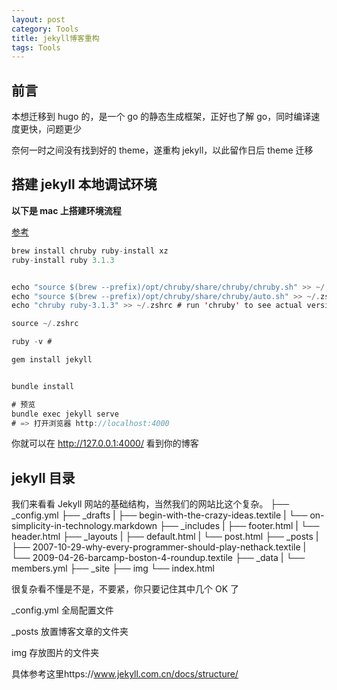```yaml
---
layout: post
category: Tools
title: jekyll博客重构
tags: Tools
---
```


## 前言

本想迁移到 hugo 的，是一个 go 的静态生成框架，正好也了解 go，同时编译速度更快，问题更少

奈何一时之间没有找到好的 theme，遂重构 jekyll，以此留作日后 theme 迁移

## 搭建 jekyll 本地调试环境

**以下是 mac 上搭建环境流程** 

[参考](https://docs.github.com/en/pages/setting-up-a-github-pages-site-with-jekyll/testing-your-github-pages-site-locally-with-jekyll)



```scala
brew install chruby ruby-install xz
ruby-install ruby 3.1.3


echo "source $(brew --prefix)/opt/chruby/share/chruby/chruby.sh" >> ~/.zshrc
echo "source $(brew --prefix)/opt/chruby/share/chruby/auto.sh" >> ~/.zshrc
echo "chruby ruby-3.1.3" >> ~/.zshrc # run 'chruby' to see actual version

source ~/.zshrc

ruby -v # 

gem install jekyll


bundle install

# 预览
bundle exec jekyll serve
# => 打开浏览器 http://localhost:4000
```



你就可以在 http://127.0.0.1:4000/ 看到你的博客

## jekyll 目录

我们来看看 Jekyll 网站的基础结构，当然我们的网站比这个复杂。
├── \_config.yml
├── \_drafts
| ├── begin-with-the-crazy-ideas.textile
| └── on-simplicity-in-technology.markdown
├── \_includes
| ├── footer.html
| └── header.html
├── \_layouts
| ├── default.html
| └── post.html
├── \_posts
| ├── 2007-10-29-why-every-programmer-should-play-nethack.textile
| └── 2009-04-26-barcamp-boston-4-roundup.textile
├── \_data
| └── members.yml
├── \_site
├── img
└── index.html

很复杂看不懂是不是，不要紧，你只要记住其中几个 OK 了

\_config.yml 全局配置文件

\_posts 放置博客文章的文件夹

img 存放图片的文件夹

具体参考这里https://www.jekyll.com.cn/docs/structure/
